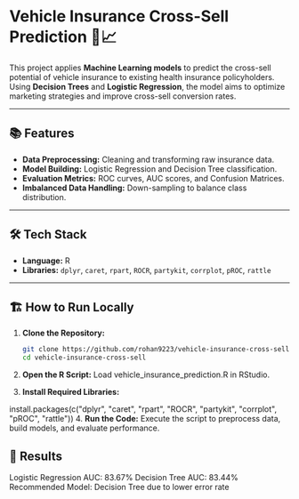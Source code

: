 
# Vehicle Insurance Cross-Sell Prediction 🚗📈

This project applies **Machine Learning models** to predict the cross-sell potential of vehicle insurance to existing health insurance policyholders. Using **Decision Trees** and **Logistic Regression**, the model aims to optimize marketing strategies and improve cross-sell conversion rates.

---

## 📚 Features
- **Data Preprocessing:** Cleaning and transforming raw insurance data.
- **Model Building:** Logistic Regression and Decision Tree classification.
- **Evaluation Metrics:** ROC curves, AUC scores, and Confusion Matrices.
- **Imbalanced Data Handling:** Down-sampling to balance class distribution.

---

## 🛠️ Tech Stack
- **Language:** R  
- **Libraries:** `dplyr`, `caret`, `rpart`, `ROCR`, `partykit`, `corrplot`, `pROC`, `rattle`  

---

## 🏗️ How to Run Locally

1. **Clone the Repository:**
   ```bash
   git clone https://github.com/rohan9223/vehicle-insurance-cross-sell.git
   cd vehicle-insurance-cross-sell
2. **Open the R Script:**
    Load vehicle_insurance_prediction.R in RStudio.

3. **Install Required Libraries:**

install.packages(c("dplyr", "caret", "rpart", "ROCR", "partykit", "corrplot", "pROC", "rattle"))
4. **Run the Code:** 
Execute the script to preprocess data, build models, and evaluate performance.


## 🎨 Results
Logistic Regression AUC: 83.67%
Decision Tree AUC: 83.44%
Recommended Model: Decision Tree due to lower error rate
